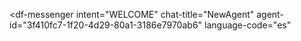 <script src="https://www.gstatic.com/dialogflow-console/fast/messenger/bootstrap.js?v=1"></script>
<df-messenger
  intent="WELCOME"
  chat-title="NewAgent"
  agent-id="3f410fc7-1f20-4d29-80a1-3186e7970ab6"
  language-code="es"
></df-messenger>
